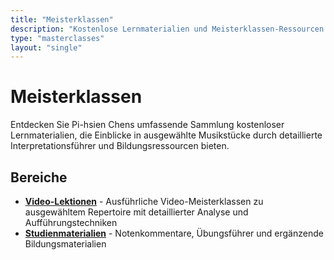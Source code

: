 ```yaml
---
title: "Meisterklassen"
description: "Kostenlose Lernmaterialien und Meisterklassen-Ressourcen mit ausgewählten Musikstücken, interpretiert und unterrichtet von Pi-hsien Chen"
type: "masterclasses"
layout: "single"
---
```


# Meisterklassen

Entdecken Sie Pi-hsien Chens umfassende Sammlung kostenloser Lernmaterialien, die Einblicke in ausgewählte Musikstücke durch detaillierte Interpretationsführer und Bildungsressourcen bieten.

## Bereiche

- **[Video-Lektionen](/de/masterclasses/lessons/)** - Ausführliche Video-Meisterklassen zu ausgewähltem Repertoire mit detaillierter Analyse und Aufführungstechniken
- **[Studienmaterialien](/de/masterclasses/resources/)** - Notenkommentare, Übungsführer und ergänzende Bildungsmaterialien